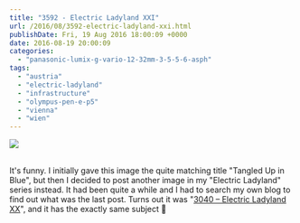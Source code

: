 ```yaml
---
title: "3592 - Electric Ladyland XXI"
url: /2016/08/3592-electric-ladyland-xxi.html
publishDate: Fri, 19 Aug 2016 18:00:09 +0000
date: 2016-08-19 20:00:09
categories: 
  - "panasonic-lumix-g-vario-12-32mm-3-5-5-6-asph"
tags: 
  - "austria"
  - "electric-ladyland"
  - "infrastructure"
  - "olympus-pen-e-p5"
  - "vienna"
  - "wien"
---
```

<div class="container">
<div class="center"><a target="_blank" href="https://d25zfm9zpd7gm5.cloudfront.net/1200x1200/2016/20160426_073607_lr.jpg"><img class="webfeedsFeaturedVisual" src="https://d25zfm9zpd7gm5.cloudfront.net/0600x0600/2016/20160426_073607_lr.jpg" /></a></div>
</div>
<br />

It's funny. I initially gave this image the quite matching title "Tangled Up in Blue", but then I decided to post another image in my "Electric Ladyland" series instead. It had been quite a while and I had to search my own blog to find out what was the last post. Turns out it was "<a href="/2015/02/3040-electric-ladyland-xx.html" target="_blank">3040 – Electric Ladyland XX</a>", and it has the exactly same subject 🙂
